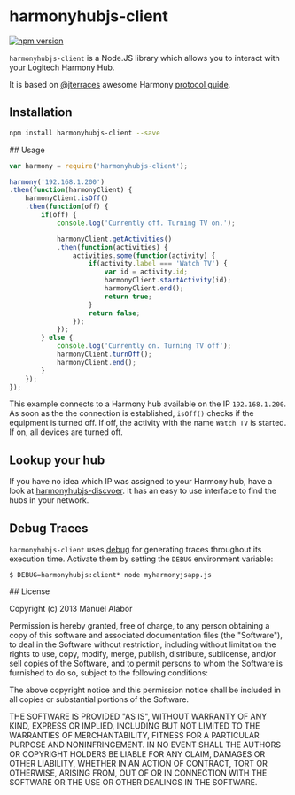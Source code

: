 # harmonyhubjs-client

[![npm version](https://badge.fury.io/js/harmonyhubjs.svg)](http://badge.fury.io/js/harmonyhubjs-client)

`harmonyhubjs-client` is a Node.JS library which allows you to interact with your Logitech
Harmony Hub.

It is based on [@jterraces](https://github.com/jterrace) awesome Harmony
[protocol guide](https://github.com/jterrace/pyharmony/blob/master/PROTOCOL.md).

## Installation
```bash
npm install harmonyhubjs-client --save
```

## Usage
```javascript
var harmony = require('harmonyhubjs-client');

harmony('192.168.1.200')
.then(function(harmonyClient) {
	harmonyClient.isOff()
	.then(function(off) {
		if(off) {
			console.log('Currently off. Turning TV on.');

			harmonyClient.getActivities()
			.then(function(activities) {
				activities.some(function(activity) {
					if(activity.label === 'Watch TV') {
						var id = activity.id;
						harmonyClient.startActivity(id);
						harmonyClient.end();
						return true;
					}
					return false;
				});
			});
		} else {
			console.log('Currently on. Turning TV off');
			harmonyClient.turnOff();
			harmonyClient.end();
		}
	});
});
```

This example connects to a Harmony hub available on the IP `192.168.1.200`. As soon as the the connection is established, `isOff()` checks if the equipment is turned off. If off, the activity with the name `Watch TV` is started. If on, all devices are turned off.

## Lookup your hub
If you have no idea which IP was assigned to your Harmony hub, have a look at [harmonyhubjs-discvoer](https://github.com/swissmanu/harmonyhubjs-client). It has an easy to use interface to find the hubs in your network.


## Debug Traces
`harmonyhubjs-client` uses [debug](https://github.com/visionmedia/debug) for generating traces throughout its execution time. Activate them by setting the `DEBUG` environment variable:

	$ DEBUG=harmonyhubjs:client* node myharmonyjsapp.js


## License

Copyright (c) 2013 Manuel Alabor

Permission is hereby granted, free of charge, to any person obtaining a copy of this software and associated documentation files (the "Software"), to deal in the Software without restriction, including without limitation the rights to use, copy, modify, merge, publish, distribute, sublicense, and/or sell copies of the Software, and to permit persons to whom the Software is furnished to do so, subject to the following conditions:

The above copyright notice and this permission notice shall be included in all copies or substantial portions of the Software.

THE SOFTWARE IS PROVIDED "AS IS", WITHOUT WARRANTY OF ANY KIND, EXPRESS OR IMPLIED, INCLUDING BUT NOT LIMITED TO THE WARRANTIES OF MERCHANTABILITY, FITNESS FOR A PARTICULAR PURPOSE AND NONINFRINGEMENT. IN NO EVENT SHALL THE AUTHORS OR COPYRIGHT HOLDERS BE LIABLE FOR ANY CLAIM, DAMAGES OR OTHER LIABILITY, WHETHER IN AN ACTION OF CONTRACT, TORT OR OTHERWISE, ARISING FROM, OUT OF OR IN CONNECTION WITH THE SOFTWARE OR THE USE OR OTHER DEALINGS IN THE SOFTWARE.
